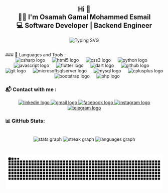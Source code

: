 <h2 align="center">Hi 👋<br>👨‍💻 I'm Osamah Gamal Mohammed Esmail<br>💻 Software Developer | Backend Engineer</h2>

<p align="center">
  <img src="https://readme-typing-svg.herokuapp.com?font=Fira+Code&pause=1000&color=22D3EE&center=true&vCenter=true&width=435&lines=Passionate+Backend+Developer;Clean+Code+Advocate;Problem+Solver;Continuous+Learner" alt="Typing SVG" />
</p>
<h2></h2>
### 🎯 Languages and Tools :

<br clear="both">

<div align="center">
  <img src="https://cdn.jsdelivr.net/gh/devicons/devicon/icons/csharp/csharp-original.svg" height="30" alt="csharp logo"  />
  <img width="14" />
  <img src="https://cdn.jsdelivr.net/gh/devicons/devicon/icons/html5/html5-original.svg" height="30" alt="html5 logo"  />
  <img width="14" />
  <img src="https://cdn.jsdelivr.net/gh/devicons/devicon/icons/css3/css3-original.svg" height="30" alt="css3 logo"  />
  <img width="14" />
  <img src="https://cdn.jsdelivr.net/gh/devicons/devicon/icons/python/python-original.svg" height="30" alt="python logo"  />
  <img width="14" />
  <img src="https://cdn.simpleicons.org/javascript/F7DF1E" height="30" alt="javascript logo"  />
  <img width="14" />
  <img src="https://cdn.simpleicons.org/flutter/02569B" height="30" alt="flutter logo"  />
  <img width="14" />
  <img src="https://cdn.simpleicons.org/dart/0175C2" height="30" alt="dart logo"  />
  <img width="14" />
  <img src="https://cdn.simpleicons.org/github/181717" height="30" alt="github logo"  />
  <img width="14" />
  <img src="https://cdn.simpleicons.org/git/F05032" height="30" alt="git logo"  />
  <img width="14" />
  <img src="https://cdn.jsdelivr.net/gh/devicons/devicon/icons/microsoftsqlserver/microsoftsqlserver-plain.svg" height="30" alt="microsoftsqlserver logo"  />
  <img width="14" />
  <img src="https://cdn.simpleicons.org/mysql/4479A1" height="30" alt="mysql logo"  />
  <img width="14" />
  <img src="https://cdn.simpleicons.org/c++/00599C" height="30" alt="cplusplus logo"  />
  <img width="14" />
  <img src="https://cdn.simpleicons.org/bootstrap/7952B3" height="30" alt="bootstrap logo"  />
  <img width="14" />
  <img src="https://cdn.simpleicons.org/php/777BB4" height="30" alt="php logo"  />
</div>

### 📬 Contact with me :

<div align="center">
  <a href="https://www.linkedin.com/in/%D8%A3%D8%B3%D8%A7%D9%85%D8%A9-%D8%AC%D9%85%D8%A7%D9%84-%D9%85%D8%AD%D9%85%D8%AF-%D8%A7%D8%B3%D9%85%D8%A7%D8%B9%D9%8A%D9%84-07906326b?utm_source=share&utm_campaign=share_via&utm_content=profile&utm_medium=android_app" target="_blank">
    <img src="https://raw.githubusercontent.com/maurodesouza/profile-readme-generator/master/src/assets/icons/social/linkedin/default.svg" width="42" height="30" alt="linkedin logo"  />
  </a>
  <a href="mailto:osamajamal2021@gmail.com" target="_blank">
    <img src="https://raw.githubusercontent.com/maurodesouza/profile-readme-generator/master/src/assets/icons/social/gmail/default.svg" width="42" height="30" alt="gmail logo"  />
  </a>
  <a href="https://www.facebook.com/osamh.gamal.2001" target="_blank">
    <img src="https://raw.githubusercontent.com/maurodesouza/profile-readme-generator/master/src/assets/icons/social/facebook/default.svg" width="42" height="30" alt="facebook logo"  />
  </a>
  <a href="https://www.instagram.com/osamah__gamal?igsh=YzZpcjB3ZGZpNjZ5" target="_blank">
    <img src="https://raw.githubusercontent.com/maurodesouza/profile-readme-generator/master/src/assets/icons/social/instagram/default.svg" width="42" height="30" alt="instagram logo"  />
  </a>
  <a href="https://t.me/Osamah_Gamal_2001" target="_blank">
    <img src="https://raw.githubusercontent.com/maurodesouza/profile-readme-generator/master/src/assets/icons/social/telegram/default.svg" width="42" height="30" alt="telegram logo"  />
  </a>
</div>

### 📊 GitHub Stats:

<br clear="both">

<div align="center">
  <img src="https://github-readme-stats.vercel.app/api?username=Osamah-Gamal&hide_title=false&hide_rank=false&show_icons=true&include_all_commits=true&count_private=true&disable_animations=false&theme=radical&locale=en&hide_border=false" height="150" alt="stats graph"  />
  <img src="https://streak-stats.demolab.com?user=Osamah-Gamal&locale=en&mode=daily&theme=radical&hide_border=false&border_radius=5" height="150" alt="streak graph"  />
  <img src="https://github-readme-stats.vercel.app/api/top-langs?username=Osamah-Gamal&locale=en&hide_title=false&layout=compact&card_width=320&langs_count=5&theme=radical&hide_border=false" height="150" alt="languages graph"  />
</div>

###

<br clear="both">

<img src="https://raw.githubusercontent.com/Osamah-Gamal/Osamah-Gamal/output/snake.svg" alt="Snake animation" />

